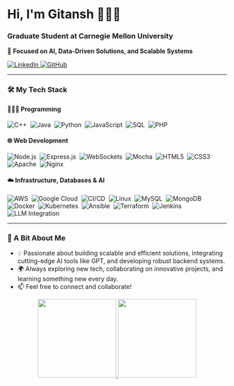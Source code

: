 # Hi, I'm Gitansh 👨🏻‍💻  
### Graduate Student at Carnegie Mellon University  
🚀 **Focused on AI, Data-Driven Solutions, and Scalable Systems**  

<a href="https://www.linkedin.com/in/gitanshwadhwa/" target="_blank">
  <img src="https://img.shields.io/badge/LinkedIn-%230077B5.svg?style=for-the-badge&logo=linkedin&logoColor=white" alt="LinkedIn"/>
</a>
<a href="https://github.com/gitanshwadhwa28" target="_blank">
  <img src="https://img.shields.io/badge/GitHub-%23121011.svg?style=for-the-badge&logo=github&logoColor=white" alt="GitHub"/>
</a>

---

### 🛠️ My Tech Stack  

#### 👨🏻‍💻 Programming  
![C++](https://img.shields.io/badge/C++-%2300599C.svg?style=flat-square&logo=c%2B%2B&logoColor=white)&nbsp;
![Java](https://img.shields.io/badge/Java-%23ED8B00.svg?style=flat-square&logo=java&logoColor=white)&nbsp;
![Python](https://img.shields.io/badge/Python-%2314354C.svg?style=flat-square&logo=python)&nbsp;
![JavaScript](https://img.shields.io/badge/JavaScript-%23323330.svg?style=flat-square&logo=javascript)&nbsp;
![SQL](https://img.shields.io/badge/SQL-%23CC2927.svg?style=flat-square&logo=microsoft-sql-server)&nbsp;
![PHP](https://img.shields.io/badge/PHP-%23777BB4.svg?style=flat-square&logo=php)&nbsp;

#### 🌐 Web Development  
![Node.js](https://img.shields.io/badge/Node.js-%23339933.svg?style=flat-square&logo=node.js)&nbsp;
![Express.js](https://img.shields.io/badge/Express.js-%23000000.svg?style=flat-square&logo=express)&nbsp;
![WebSockets](https://img.shields.io/badge/WebSockets-%2300519C.svg?style=flat-square&logo=socket.io)&nbsp;
![Mocha](https://img.shields.io/badge/Mocha-%238D6748.svg?style=flat-square&logo=mocha)&nbsp;
![HTML5](https://img.shields.io/badge/HTML5-%23E34F26.svg?style=flat-square&logo=html5)&nbsp;
![CSS3](https://img.shields.io/badge/CSS3-%231572B6.svg?style=flat-square&logo=css3)&nbsp;
![Apache](https://img.shields.io/badge/Apache-%23D22128.svg?style=flat-square&logo=apache)&nbsp;
![Nginx](https://img.shields.io/badge/Nginx-%23009639.svg?style=flat-square&logo=nginx)&nbsp;

#### ☁️ Infrastructure, Databases & AI  
![AWS](https://img.shields.io/badge/AWS-%23FF9900.svg?style=flat-square&logo=amazon-aws)&nbsp;
![Google Cloud](https://img.shields.io/badge/Google_Cloud-%234285F4.svg?style=flat-square&logo=google-cloud)&nbsp;
![CI/CD](https://img.shields.io/badge/CI/CD-%23007EC6.svg?style=flat-square&logo=github-actions)&nbsp;
![Linux](https://img.shields.io/badge/Linux-%23FCC624.svg?style=flat-square&logo=linux)&nbsp;
![MySQL](https://img.shields.io/badge/MySQL-%2300f.svg?style=flat-square&logo=mysql)&nbsp;
![MongoDB](https://img.shields.io/badge/MongoDB-%2347A248.svg?style=flat-square&logo=mongodb)&nbsp;
![Docker](https://img.shields.io/badge/Docker-%232496ED.svg?style=flat-square&logo=docker)&nbsp;
![Kubernetes](https://img.shields.io/badge/Kubernetes-%23326CE5.svg?style=flat-square&logo=kubernetes)&nbsp;
![Ansible](https://img.shields.io/badge/Ansible-%23EE0000.svg?style=flat-square&logo=ansible)&nbsp;
![Terraform](https://img.shields.io/badge/Terraform-%23623CE4.svg?style=flat-square&logo=terraform)&nbsp;
![Jenkins](https://img.shields.io/badge/Jenkins-%23D24939.svg?style=flat-square&logo=jenkins)&nbsp;
![LLM Integration](https://img.shields.io/badge/LLM-GPT,%20Claude-%23000000.svg?style=flat-square&logo=openai)&nbsp;

---

### 🎯 A Bit About Me  

- 💡 Passionate about building scalable and efficient solutions, integrating cutting-edge AI tools like GPT, and developing robust backend systems.  
- 🌍 Always exploring new tech, collaborating on innovative projects, and learning something new every day.  
- 📫 Feel free to connect and collaborate!  



 <!--### ⚙️ GitHub Analytics   -->

<p align="center"> 
 <a href="https://github.com/gitanshwadhwa28"> 
   <img height="180em" src="https://github-readme-stats-eight-theta.vercel.app/api?username=gitanshwadhwa28&show_icons=true&theme=algolia&include_all_commits=true&count_private=true"/> 
  <img height="180em" src="https://github-readme-stats-eight-theta.vercel.app/api/top-langs/?username=gitanshwadhwa28&layout=compact&langs_count=8&theme=algolia"/> 
 </a> 
 </p> 


